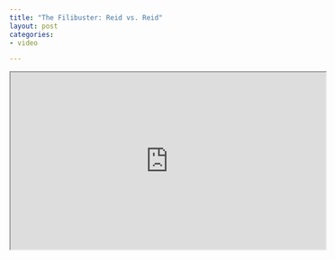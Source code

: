 ```yaml
---
title: "The Filibuster: Reid vs. Reid"
layout: post
categories:
- video

---
```


<iframe width="560" height="315" src="https://www.youtube.com/embed/RdTwcrYgoqs?si=Xtd5z84Jq5YhJ1Mi" title="The Filibuster: Reid vs. Reid" allow="accelerometer; autoplay; clipboard-write; encrypted-media; gyroscope; picture-in-picture; web-share" referrerpolicy="strict-origin-when-cross-origin" allowfullscreen></iframe>
